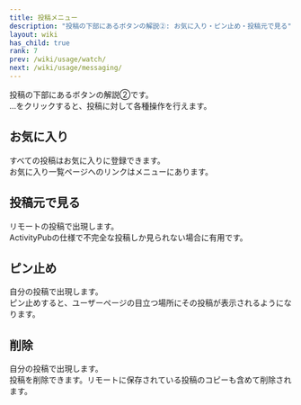 ```yaml
---
title: 投稿メニュー
description: "投稿の下部にあるボタンの解説②: お気に入り・ピン止め・投稿元で見る"
layout: wiki
has_child: true
rank: 7
prev: /wiki/usage/watch/
next: /wiki/usage/messaging/
---
```

投稿の下部にあるボタンの解説②です。  
…をクリックすると、投稿に対して各種操作を行えます。

## お気に入り
すべての投稿はお気に入りに登録できます。  
お気に入り一覧ページへのリンクはメニューにあります。

## 投稿元で見る
リモートの投稿で出現します。  
ActivityPubの仕様で不完全な投稿しか見られない場合に有用です。

## ピン止め
自分の投稿で出現します。  
ピン止めすると、ユーザーページの目立つ場所にその投稿が表示されるようになります。

## 削除
自分の投稿で出現します。  
投稿を削除できます。リモートに保存されている投稿のコピーも含めて削除されます。